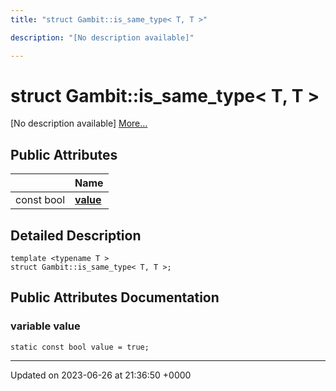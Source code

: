 ```yaml
---
title: "struct Gambit::is_same_type< T, T >"

description: "[No description available]"

---
```


# struct Gambit::is_same_type< T, T >



[No description available] [More...](#detailed-description)

## Public Attributes

|                | Name           |
| -------------- | -------------- |
| const bool | **[value](/documentation/code/classes/structgambit_1_1is__same__type_3_01t_00_01t_01_4/#variable-value)**  |

## Detailed Description

```
template <typename T >
struct Gambit::is_same_type< T, T >;
```

## Public Attributes Documentation

### variable value

```
static const bool value = true;
```


-------------------------------

Updated on 2023-06-26 at 21:36:50 +0000